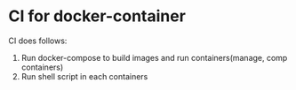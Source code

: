 # CI for docker-container
CI does follows:
1. Run docker-compose to build images and run containers(manage, comp containers)
2. Run shell script in each containers
